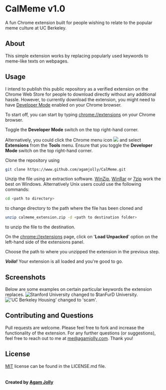 # CalMeme v1.0
A fun Chrome extension built for people wishing to relate to the popular meme culture at UC Berkeley. 

## About 
This simple extension works by replacing popularly used keywords to meme-like texts on webpages. 

## Usage

I intend to publish this public repository as a verified extension on the Chrome Web Store for people to download directly without any additional hassle. However, to currently download the extension, you might need to have [Developer Mode](https://developer.chrome.com/extensions/faq#faq-dev-01) enabled on your Chrome browser. 

To start off, you can start by typing [chrome://extensions](chrome://extensions) on your Chrome browser. 

Toggle the **Developer Mode** switch on the top right-hand corner. 

Alternatively, you could click the Chrome menu icon ![](https://developer.chrome.com/static/images/hotdogmenu.png) and select **Extensions** from the **Tools** menu. Ensure that you toggle the **Developer Mode**  switch on the top right-hand corner. 

Clone the repository using 

```bash 
git clone https://www.github.com/agamjolly/CalMeme.git
```

Unzip the file using an extraction software. [WinZip](https://www.winzip.com), [WinRar](https://www.win-rar.com/) or [7zip](https://www.7zip.com) work the best on Windows. Alternatively Unix users could use the following commands: 

```bash 
cd <path to directory> 
```
to change directory to the path where the file has been cloned and 
```bash
unzip calmeme_extension.zip -d <path to destination folder>
```
to unzip the file to the destination.

On the [chrome://extensions](chrome://extensions) page, click on '**Load Unpacked**' option on the left-hand side of the extensions panel. 

Choose the path to where you unzipped the extension in the previous step.

***Voila!*** Your extension is all loaded and you're good to go.  

## Screenshots
Below are some examples on certain particular keywords the extension replaces. 
![Stanford University changed to $tanFurD University.](https://lh3.googleusercontent.com/ak0migSw_RYKQLxYBteGVegxFeMxesYyXrE6i46JuTId1D-0R4dQ2je_Ub5ScHWVAvoIsNIlR-yC "Stanford University changed to $tanFurD University")
!['UC Berkeley Housing' changed to 'scam'.](https://lh3.googleusercontent.com/CrmbGPNYhvAoWimSQFLbDCW48XzB62yvzZ50jlA5rcpgToraYkrYBW35bQHN7grXWVPxRUlO8dYT "UC Berkeley Housing changed to scam")
## Contributing and Questions
Pull requests are welcome. Please feel free to fork and increase the functionality of the extension. For any further questions (or suggestions), feel free to reach out to me at me@agamjolly.com. Thank you! 

## License
[MIT](https://choosealicense.com/licenses/mit/) license can be found in the LICENSE.md file. 
<br><br><br>**Created by [Agam Jolly](https://www.agamjolly.com)**
